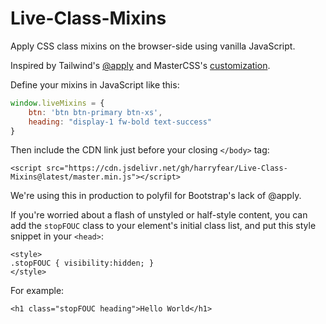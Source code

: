 # Live-Class-Mixins

Apply CSS class mixins on the browser-side using vanilla JavaScript.

Inspired by Tailwind's [@apply](https://tailwindcss.com/docs/functions-and-directives#apply) and MasterCSS's [customization](https://css.master.co/docs/customization#other-directly-in-index-html).

Define your mixins in JavaScript like this:

```javascript
window.liveMixins = {
	btn: 'btn btn-primary btn-xs',
	heading: "display-1 fw-bold text-success"
}
```

Then include the CDN link just before your closing `</body>` tag:

```
<script src="https://cdn.jsdelivr.net/gh/harryfear/Live-Class-Mixins@latest/master.min.js"></script>
```

We're using this in production to polyfil for Bootstrap's lack of @apply.

If you're worried about a flash of unstyled or half-style content, you can add the `stopFOUC` class to your element's initial class list, and put this style snippet in your `<head>`:

```
<style>
.stopFOUC { visibility:hidden; }
</style>
```

For example:

```
<h1 class="stopFOUC heading">Hello World</h1>
```
